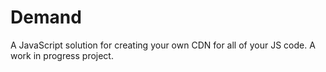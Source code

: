 # Demand

A JavaScript solution for creating your own CDN for all of your JS code. A work in progress project.